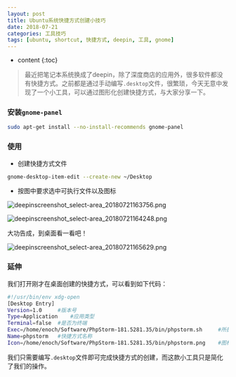 ```yaml
---
layout: post
title: Ubuntu系统快捷方式创建小技巧
date: 2018-07-21
categories: 工具技巧
tags: [ubuntu, shortcut, 快捷方式, deepin, 工具, gnome]
---
```


* content
{:toc}

> 最近把笔记本系统换成了deepin，除了深度商店的应用外，很多软件都没有快捷方式。之前都是通过手动编写`.desktop`文件，很繁琐，今天无意中发现了一个小工具，可以通过图形化创建快捷方式，与大家分享一下。

### 安装`gnome-panel`

```bash
sudo apt-get install --no-install-recommends gnome-panel
```

### 使用

- 创建快捷方式文件
```bash
gnome-desktop-item-edit --create-new ~/Desktop
```

- 按图中要求选中可执行文件以及图标

![deepinscreenshot_select-area_20180721163756.png](https://wx2.sinaimg.cn/mw690/0070pygtgy1fthnls4z1rj30c1065jrf.jpg)

![deepinscreenshot_select-area_20180721164248.png](https://wx3.sinaimg.cn/mw690/0070pygtgy1fthnltifg1j30c0062q32.jpg)

大功告成，到桌面看一看吧！

![deepinscreenshot_select-area_20180721165629.png](https://wx4.sinaimg.cn/mw690/0070pygtgy1fthnnj1nl3j302o02edfu.jpg)

### 延伸

我们打开刚才在桌面创建的快捷方式，可以看到如下代码：
```bash
#!/usr/bin/env xdg-open
[Desktop Entry]
Version=1.0     #版本号
Type=Application    #应用类型
Terminal=false  #是否为终端
Exec=/home/enoch/Software/PhpStorm-181.5281.35/bin/phpstorm.sh     #所执行的脚本
Name=phpstorm   #快捷方式名称
Icon=/home/enoch/Software/PhpStorm-181.5281.35/bin/phpstorm.png    #图标的绝对路径

```
我们只需要编写`.desktop`文件即可完成快捷方式的创建，而这款小工具只是简化了我们的操作。
